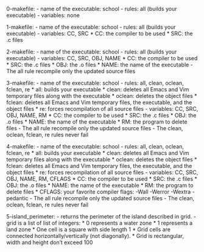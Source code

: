 0-makefile:
	- name of the executable: school
	- rules: all (builds your executable)
	- variables: none

1-makefile:
	- name of the executable: school
        - rules: all (builds your executable)
        - variables: CC, SRC
		* CC: the compiler to be used
		* SRC: the .c files

2-makefile:
	- name of the executable: school
        - rules: all (builds your executable)
        - variables: CC, SRC, OBJ, NAME
                * CC: the compiler to be used
                * SRC: the .c files
		* OBJ: the .o files
		* NAME: the name of the executable
	- The all rule recompile only the updated source files

3-makefile:
	- name of the executable: school
	- rules: all, clean, oclean, fclean, re
		* all: builds your executable
		* clean: deletes all Emacs and Vim temporary files along with the executable
		* oclean: deletes the object files
		* fclean: deletes all Emacs and Vim temporary files, the executable, and the object files
		* re: forces recompilation of all source files
	- variables: CC, SRC, OBJ, NAME, RM
		* CC: the compiler to be used
		* SRC: the .c files
		* OBJ: the .o files
		* NAME: the name of the executable
		* RM: the program to delete files
	- The all rule recompile only the updated source files
	- The clean, oclean, fclean, re rules never fail

4-makefile:
	- name of the executable: school
        - rules: all, clean, oclean, fclean, re
                * all: builds your executable
                * clean: deletes all Emacs and Vim temporary files along with the executable
                * oclean: deletes the object files
                * fclean: deletes all Emacs and Vim temporary files, the executable, and the object files
                * re: forces recompilation of all source files
        - variables: CC, SRC, OBJ, NAME, RM, CFLAGS
                * CC: the compiler to be used
                * SRC: the .c files
                * OBJ: the .o files
                * NAME: the name of the executable
                * RM: the program to delete files
		* CFLAGS: your favorite compiler flags: -Wall -Werror -Wextra -pedantic
        - The all rule recompile only the updated source files
        - The clean, oclean, fclean, re rules never fail

5-island_perimeter:
	- returns the perimeter of the island described in grid.
	- grid is a list of list of integers:
		* 0 represents a water zone
		* 1 represents a land zone
		* One cell is a square with side length 1
		* Grid cells are connected horizontally/vertically (not diagonally).
		* Grid is rectangular, width and height don’t exceed 100

